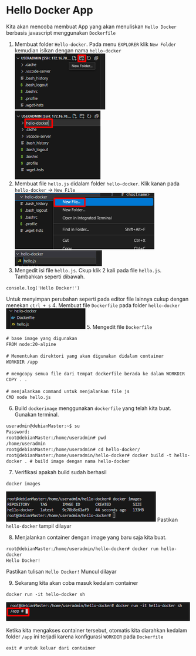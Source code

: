 # Hello Docker App

Kita akan mencoba membuat App yang akan menuliskan `Hello Docker` berbasis javascript menggunakan `Dockerfile`

1. Membuat folder `Hello-docker`. Pada menu `EXPLORER` klik `New Folder` kemudian isikan dengan nama `hello-docker`  
![alt text](image-21.png)
![alt text](image-22.png)
2. Membuat file `hello.js` didalam folder `hello-docker`. Klik kanan pada `hello-docker` -> `New File`  
![alt text](image-23.png)
![alt text](image-24.png)
3. Mengedit isi file `hello.js`. Ckup klik 2 kali pada file `hello.js`. Tambahkan seperti dibawah.
```
console.log('Hello Docker!')
```
Untuk menyimpan perubahan seperti pada editor file lainnya cukup dengan menekan `ctrl + s`
4. Membuat file `Dockerfile` pada folder `hello-docker`  
![alt text](image-25.png)
5. Mengedit file `Dockerfile`
```
# base image yang digunakan
FROM node:20-alpine 

# Menentukan direktori yang akan digunakan didalam container
WORKDIR /app 

# mengcopy semua file dari tempat dockerfile berada ke dalam WORKDIR
COPY . .  

# menjalankan command untuk menjalankan file js
CMD node hello.js
```

6. Build `dockerimage` menggunakan `dockerfile` yang telah kita buat. Gunakan terminal.
```
useradmin@debianMaster:~$ su 
Password: 
root@debianMaster:/home/useradmin# pwd
/home/useradmin
root@debianMaster:/home/useradmin# cd hello-docker/
root@debianMaster:/home/useradmin/hello-docker# docker build -t hello-docker . # build image dengan nama hello-docker
```

7. Verifikasi apakah build sudah berhasil
``` 
docker images
```
![alt text](image-26.png)
Pastikan `hello-docker` tampil dilayar

8. Menjalankan container dengan image yang baru saja kita buat.
```
root@debianMaster:/home/useradmin/hello-docker# docker run hello-docker
Hello Docker!
```
Pastikan tulisan `Hello Docker!` Muncul dilayar

9. Sekarang kita akan coba masuk kedalam container
```
docker run -it hello-docker sh
```
![alt text](image-27.png)

Ketika kita mengakses container tersebut, otomatis kita diarahkan kedalam folder `/app` ini terjadi karena konfigurasi `WORKDIR` pada `Dockerfile`
```
exit # untuk keluar dari container
```

